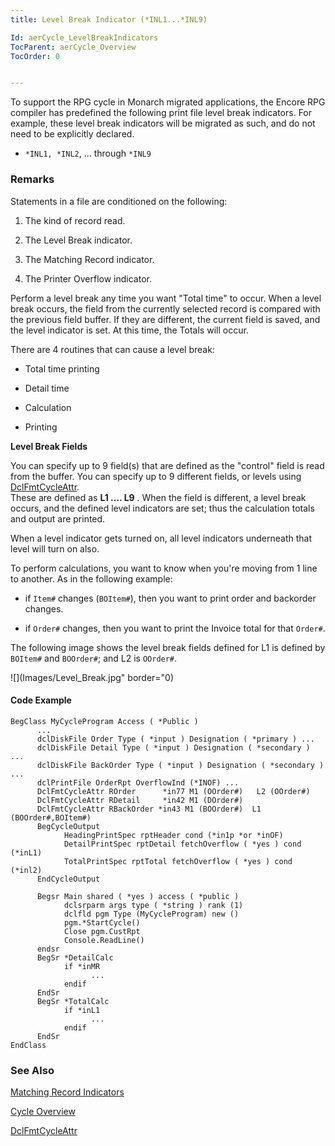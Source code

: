 ```yaml
---
title: Level Break Indicator (*INL1...*INL9)

Id: aerCycle_LevelBreakIndicators
TocParent: aerCycle_Overview
TocOrder: 0


---
```


To support the RPG cycle in Monarch migrated applications, the Encore RPG compiler has predefined the following print file level break indicators. For example, these level break indicators will be migrated as such, and do not need to be explicitly declared. 

- ```*INL1, *INL2```, ... through ```*INL9```

### Remarks
<dl class="normal">

Statements in a file are conditioned on the
                following:

1. The kind of record read.

2. The Level Break indicator.

3. The Matching Record indicator.

4. The Printer Overflow indicator.

Perform a level break any time you want "Total time"
                to occur.  When a level break occurs, the field from the currently
                selected record is compared with the previous field buffer.  If they are
                different, the current field is saved, and the level indicator is set. 
                At this time, the Totals will occur.

There are 4 routines that can cause a level break:

- Total time printing

- Detail time

- Calculation

- Printing

**Level Break Fields** 

You can specify up to 9 field(s) that are
                defined as the "control" field is read from the buffer.  You can specify
                up to 9 different fields, or levels using [DclFmtCycleAttr](DCLFMTCYCLEATTR.html).  
                These are defined as **L1 .... L9** .  When the
                field is different, a level break occurs, and the defined level indicators are
                set; thus the calculation totals and output are printed.

When a level indicator gets turned on, all level
                indicators underneath that level will turn on also.

To perform calculations, you want to know when you're moving from 1 line to another. As in the following example: 

- if ```Item#``` changes (```BOItem#```), then you want to print order and backorder changes. 

- if ```Order#``` changes, then you want to print the Invoice total for that ```Order#```. 

The following image shows the level break fields defined for L1 is defined by ```BOItem#``` and ```BOOrder#```; and L2 is ```OOrder#```. 


![](Images/Level_Break.jpg" border="0) 


#### Code Example

```
BegClass MyCycleProgram Access ( *Public ) 
      ... 
      dclDiskFile Order Type ( *input ) Designation ( *primary ) ...    
      dclDiskFile Detail Type ( *input ) Designation ( *secondary ) ...        
      dclDiskFile BackOrder Type ( *input ) Designation ( *secondary ) ... 
      dclPrintFile OrderRpt OverflowInd (*INOF) ... 
      DclFmtCycleAttr ROrder      *in77 M1 (OOrder#)   L2 (OOrder#)
      DclFmtCycleAttr RDetail     *in42 M1 (DOrder#) 
      DclFmtCycleAttr RBackOrder *in43 M1 (BOOrder#)  L1 (BOOrder#,BOItem#) 
      BegCycleOutput 
            HeadingPrintSpec rptHeader cond (*in1p *or *inOF) 
            DetailPrintSpec rptDetail fetchOverflow ( *yes ) cond (*inL1)
            TotalPrintSpec rptTotal fetchOverflow ( *yes ) cond (*inl2) 
      EndCycleOutput

      Begsr Main shared ( *yes ) access ( *public )  
            dclsrparm args type ( *string ) rank (1) 
            dclfld pgm Type (MyCycleProgram) new () 
            pgm.*StartCycle() 
            Close pgm.CustRpt 
            Console.ReadLine() 
      endsr 
      BegSr *DetailCalc 
            if *inMR  
                  ... 
            endif 
      EndSr       
      BegSr *TotalCalc 
            if *inL1
                  ... 
            endif 
      EndSr 
EndClass 
```

### See Also
[Matching Record Indicators](ecrCycle_MatchingRecordIndicators.html)

[Cycle Overview](ecrCycle_Overview.html)

[DclFmtCycleAttr](DCLFMTCYCLEATTR.html)<br /><br /> 
